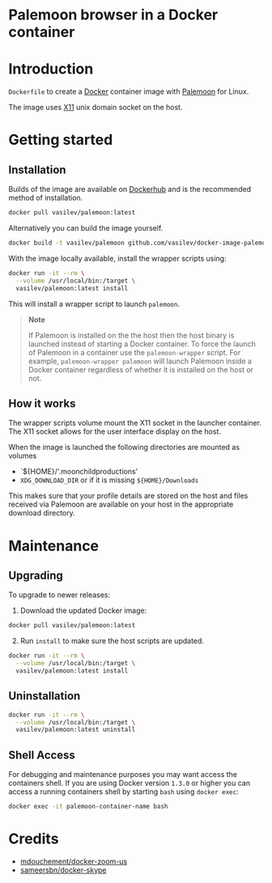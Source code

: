 # Palemoon browser in a Docker container

# Introduction

`Dockerfile` to create a [Docker](https://www.docker.com/) container image with [Palemoon](https://www.palemoon.org) for Linux.

The image uses [X11](http://www.x.org) unix domain socket on the host.

# Getting started

## Installation

Builds of the image are available on [Dockerhub](https://hub.docker.com/r/vasilev/palemoon) and is the recommended method of installation.

```bash
docker pull vasilev/palemoon:latest
```

Alternatively you can build the image yourself.

```bash
docker build -t vasilev/palemoon github.com/vasilev/docker-image-palemoon
```

With the image locally available, install the wrapper scripts using:

```bash
docker run -it --rm \
  --volume /usr/local/bin:/target \
  vasilev/palemoon:latest install
```

This will install a wrapper script to launch `palemoon`.

> **Note**
>
> If Palemoon is installed on the the host then the host binary is launched instead of starting a Docker container. To force the launch of Palemoon in a container use the `palemoon-wrapper` script. For example, `palemoon-wrapper palemoon` will launch Palemoon inside a Docker container regardless of whether it is installed on the host or not.

## How it works

The wrapper scripts volume mount the X11 socket in the launcher container. The X11 socket allows for the user interface display on the host.

When the image is launched the following directories are mounted as volumes

- `${HOME}/'.moonchildproductions'
- `XDG_DOWNLOAD_DIR` or if it is missing `${HOME}/Downloads`

This makes sure that your profile details are stored on the host and files received via Palemoon are available on your host in the appropriate download directory.


# Maintenance

## Upgrading

To upgrade to newer releases:

  1. Download the updated Docker image:

  ```bash
  docker pull vasilev/palemoon:latest
  ```

  2. Run `install` to make sure the host scripts are updated.

  ```bash
  docker run -it --rm \
    --volume /usr/local/bin:/target \
    vasilev/palemoon:latest install
  ```

## Uninstallation

```bash
docker run -it --rm \
  --volume /usr/local/bin:/target \
  vasilev/palemoon:latest uninstall
```

## Shell Access

For debugging and maintenance purposes you may want access the containers shell. If you are using Docker version `1.3.0` or higher you can access a running containers shell by starting `bash` using `docker exec`:

```bash
docker exec -it palemoon-container-name bash
```

# Credits
* [mdouchement/docker-zoom-us](https://github.com/mdouchement/docker-zoom-us)
* [sameersbn/docker-skype](https://github.com/sameersbn/docker-skype)
